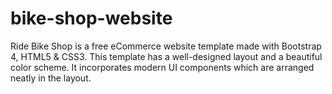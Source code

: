 # bike-shop-website
Ride Bike Shop is a free eCommerce website template made with Bootstrap 4, HTML5 &amp; CSS3. This template has a well-designed layout and a beautiful color scheme. It incorporates modern UI components which are arranged neatly in the layout.
